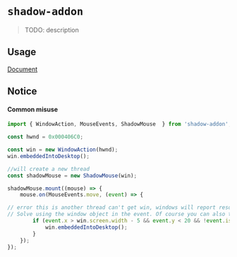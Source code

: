 # `shadow-addon`

> TODO: description

## Usage

[Document](./doc/index.html)

## Notice

#### Common misuse
```ts
import { WindowAction, MouseEvents, ShadowMouse  } from 'shadow-addon';

const hwnd = 0x000406C0;

const win = new WindowAction(hwnd);
win.embeddedIntoDesktop();

//will create a new thread
const shadowMouse = new ShadowMouse(win);

shadowMouse.mount((mouse) => {
	mouse.on(MouseEvents.move, (event) => {

// error this is another thread can't get win, windows will report resource error
// Solve using the window object in the event. Of course you can also turn off autoCreateThread and use worker_threads
		if (event.x > win.screen.width - 5 && event.y < 20 && !event.isWindowBehind) {
			win.embeddedIntoDesktop();
		}
	});
});
```
